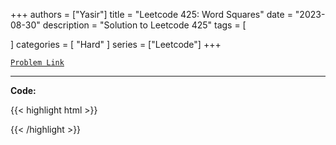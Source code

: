 
+++
authors = ["Yasir"]
title = "Leetcode 425: Word Squares"
date = "2023-08-30"
description = "Solution to Leetcode 425"
tags = [
    
]
categories = [
    "Hard"
]
series = ["Leetcode"]
+++



[`Problem Link`](https://leetcode.com/problems/word-squares/description/)

---

**Code:**

{{< highlight html >}}

{{< /highlight >}}

